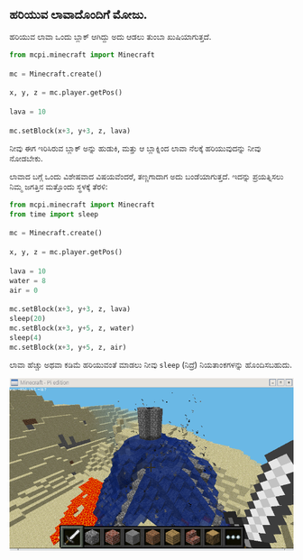 ## ಹರಿಯುವ ಲಾವಾದೊಂದಿಗೆ ಮೋಜು.

ಹರಿಯುವ ಲಾವಾ ಒಂದು ಬ್ಲಾಕ್ ಆಗಿದ್ದು ಅದು ಆಡಲು ತುಂಬಾ ಖುಷಿಯಾಗುತ್ತದೆ.

```python
from mcpi.minecraft import Minecraft

mc = Minecraft.create()

x, y, z = mc.player.getPos()

lava = 10

mc.setBlock(x+3, y+3, z, lava)
```

ನೀವು ಈಗ ಇರಿಸಿರುವ ಬ್ಲಾಕ್ ಅನ್ನು ಹುಡುಕಿ, ಮತ್ತು ಆ ಬ್ಲಾಕ್ನಿಂದ ಲಾವಾ ನೆಲಕ್ಕೆ ಹರಿಯುವುದನ್ನು ನೀವು ನೋಡಬೇಕು.

ಲಾವಾದ ಬಗ್ಗೆ ಒಂದು ವಿಶೇಷವಾದ ವಿಷಯವೆಂದರೆ, ತಣ್ಣಗಾದಾಗ ಅದು ಬಂಡೆಯಾಗುತ್ತದೆ. ಇದನ್ನು ಪ್ರಯತ್ನಿಸಲು ನಿಮ್ಮ ಜಗತ್ತಿನ ಮತ್ತೊಂದು ಸ್ಥಳಕ್ಕೆ ತೆರಳಿ:

```python
from mcpi.minecraft import Minecraft
from time import sleep

mc = Minecraft.create()

x, y, z = mc.player.getPos()

lava = 10
water = 8
air = 0

mc.setBlock(x+3, y+3, z, lava)
sleep(20)
mc.setBlock(x+3, y+5, z, water)
sleep(4)
mc.setBlock(x+3, y+5, z, air)

```

ಲಾವಾ ಹೆಚ್ಚು ಅಥವಾ ಕಡಿಮೆ ಹರಿಯುವಂತೆ ಮಾಡಲು ನೀವು `sleep` (ನಿದ್ರೆ) ನಿಯತಾಂಕಗಳನ್ನು ಹೊಂದಿಸಬಹುದು.

![ಲಾವಾ](images/lava.png)